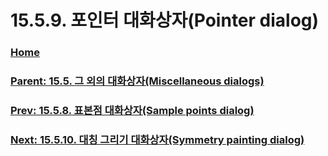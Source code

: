 # 15.5.9. 포인터 대화상자(Pointer dialog)

### [Home](./00-home.md)
### [Parent: 15.5. 그 외의 대화상자(Miscellaneous dialogs)](./15-05-00-miscellaneous-dialogs.md)
### [Prev: 15.5.8. 표본점 대화상자(Sample points dialog)](./15-05-08-sample-points-dialog.md)
### [Next: 15.5.10. 대칭 그리기 대화상자(Symmetry painting dialog)](./15-05-10-symmetry-painting-dialog.md)
